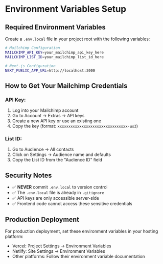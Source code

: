 # Environment Variables Setup

## Required Environment Variables

Create a `.env.local` file in your project root with the following variables:

```bash
# Mailchimp Configuration
MAILCHIMP_API_KEY=your_mailchimp_api_key_here
MAILCHIMP_LIST_ID=your_mailchimp_list_id_here

# Next.js Configuration  
NEXT_PUBLIC_APP_URL=http://localhost:3000
```

## How to Get Your Mailchimp Credentials

### API Key:
1. Log into your Mailchimp account
2. Go to Account → Extras → API keys
3. Create a new API key or use an existing one
4. Copy the key (format: `xxxxxxxxxxxxxxxxxxxxxxxxxxxxxxxx-us3`)

### List ID:
1. Go to Audience → All contacts
2. Click on Settings → Audience name and defaults
3. Copy the List ID from the "Audience ID" field

## Security Notes

- ✅ **NEVER** commit `.env.local` to version control
- ✅ The `.env.local` file is already in `.gitignore`
- ✅ API keys are only accessible server-side
- ✅ Frontend code cannot access these sensitive credentials

## Production Deployment

For production deployment, set these environment variables in your hosting platform:
- Vercel: Project Settings → Environment Variables
- Netlify: Site Settings → Environment Variables  
- Other platforms: Follow their environment variable documentation

